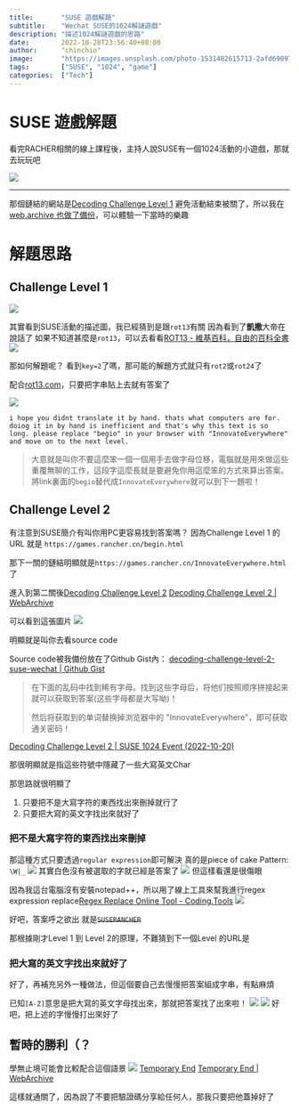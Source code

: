 ```yaml
---
title:       "SUSE 遊戲解題"
subtitle:    "Wechat SUSE的1024解謎遊戲"
description: "描述1024解謎遊戲的思路"
date:        2022-10-28T23:56:40+08:00
author:      "chinchio"
image:       "https://images.unsplash.com/photo-1531482615713-2afd69097998?ixlib=rb-4.0.3&dl=desola-lanre-ologun-IgUR1iX0mqM-unsplash.jpg"
tags:        ["SUSE", "1024", "game"]
categories:  ["Tech"]
---
```


# SUSE 遊戲解題
看完RACHER相關的線上課程後，主持人說SUSE有一個1024活動的小遊戲，那就去玩玩吧

![](https://i.imgur.com/50hDtm0.png)

---

那個鏈結的網站是[Decoding Challenge Level 1](https://games.rancher.cn/begin.html)
避免活動結束被關了，所以我在[web.archive 也做了備份](http://web.archive.org/web/20221020132226/https://games.rancher.cn/begin.html)，可以體驗一下當時的樂趣

# 解題思路

## Challenge Level 1
![](https://i.imgur.com/sP1pjyx.png)

其實看到SUSE活動的描述圖，我已經猜到是跟`rot13`有關
因為看到了**凱撒**大帝在說話了
如果不知道甚麼是`rot13`，可以去看看[ROT13 - 維基百科，自由的百科全書](https://zh.wikipedia.org/wiki/ROT13)
![](https://i.imgur.com/1n7RXot.jpg)

那如何解題呢？
看到`key=2`了嗎，那可能的解題方式就只有`rot2`或`rot24`了

配合[rot13.com](https://rot13.com/)，只要把字串貼上去就有答案了

![](https://i.imgur.com/TRtomX4.png)

```text!
i hope you didnt translate it by hand. thats what computers are for. doiog it in by hand is inefficient and that's why this text is so long. please replace "begio" in your browser with "InnovateEverywhere" and move on to the next level.
```

> 大意就是叫你不要這麼笨一個一個用手去做字母位移，電腦就是用來做這些重覆無聊的工作，這段字這麼長就是要避免你用這麼笨的方式來算出答案。將link裏面的`begio`替代成`InnovateEverywhere`就可以到下一題啦！

## Challenge Level 2
有注意到SUSE簡介有叫你用PC更容易找到答案嗎？
因為Challenge Level 1 的 URL 就是 `https://games.rancher.cn/begin.html`

那下一關的鏈結明顯就是`https://games.rancher.cn/InnovateEverywhere.html`了

進入到第二關後[Decoding Challenge Level 2](https://games.rancher.cn/InnovateEverywhere.html)
[Decoding Challenge Level 2 | WebArchive](http://web.archive.org/web/20221020133634/https://games.rancher.cn/InnovateEverywhere.html)

可以看到這張圖片
![](https://i.imgur.com/VytEGxS.png)

明顯就是叫你去看source code

Source code被我備份放在了Github Gist內：
[decoding-challenge-level-2-suse-wechat | Github Gist](https://gist.github.com/chinchio/2c85b12c2e5d96f1e4371458822df90e#file-decoding-challenge-level-2-suse-wechat-html)

> 在下面的乱码中找到稀有字母。找到这些字母后，将他们按照顺序拼接起来就可以获取到答案(这些字母都是大写呦)！
>
> 然后将获取到的单词替换掉浏览器中的 "InnovateEverywhere"，即可获取通关密码！

[Decoding Challenge Level 2 | SUSE 1024 Event (2022-10-20)](https://i.imgur.com/GMGHwVQ.png)

那很明顯就是指這些符號中隱藏了一些大寫英文Char

那思路就很明顯了
1. 只要把不是大寫字符的東西找出來刪掉就行了
2. 只要把大寫的英文字找出來就好了

### 把不是大寫字符的東西找出來刪掉
那這種方式只要透過`regular expression`即可解決
真的是piece of cake
Pattern: `\W|_`
![](https://i.imgur.com/GcELYOP.png)
其實白色沒有被選取的字就已經是答案了
![](https://i.imgur.com/qx6Lg74.png)
但這樣看還是很傷眼

因為我這台電腦沒有安裝notepad++，所以用了線上工具來幫我進行regex expression replace[Regex Replace Online Tool - Coding.Tools](https://coding.tools/regex-replace)
![](https://i.imgur.com/zXu67Vv.png)

好吧，答案呼之欲出 就是~~`SUSERANCHER`~~

那根據剛才Level 1 到 Level 2的原理，不難猜到下一個Level 的URL是

### 把大寫的英文字找出來就好了
好了，再補充另外一種做法，但這個要自己去慢慢把答案組成字串，有點麻煩

已知`[A-Z]`意思是把大寫的英文字母找出來，那就把答案找了出來啦！
![](https://i.imgur.com/9Tt7hd5.png)
![](https://i.imgur.com/2ZWhuKW.png)
好吧，把上述的字慢慢打出來好了


## 暫時的勝利（？
學無止境可能會比較配合這個語景
![](https://i.imgur.com/8lzcPcV.png)
[Temporary End](https://games.rancher.cn/SUSERANCHER.html)
[Temporary End | WebArchive](http://web.archive.org/web/20221020134857/https://games.rancher.cn/SUSERANCHER.html)

這樣就通關了，因為說了不要把驗證碼分享給任何人，那我只要把他蓋掉好了
